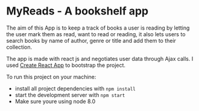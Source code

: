 # MyReads - A bookshelf app

The aim of this App is to keep a track of books a user is reading by letting the user mark them as read, want to read or reading, it also lets users to search books by name of author, genre or title and add them to their collection.

The app is made with react js and negotiates user data through Ajax calls. I used [Create React App](https://github.com/facebookincubator/create-react-app) to bootstrap the project.

To run this project on your machine:

* install all project dependencies with `npm install`
* start the development server with `npm start`
* Make sure youre using node 8.0

